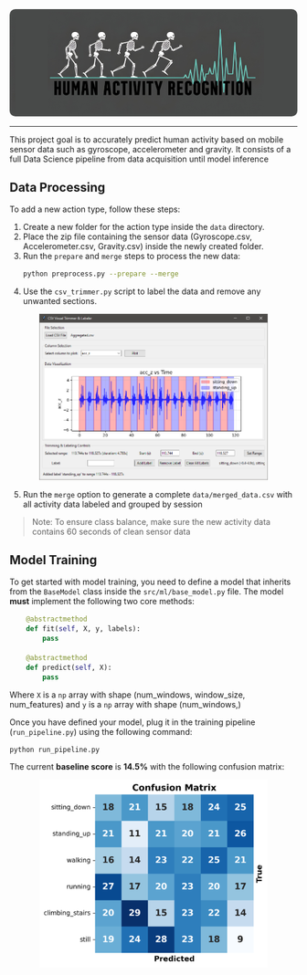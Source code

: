 <p align="center">
  <img src="images/logo.png" width="600" style="border-radius: 10px;">
</p>

---

This project goal is to accurately predict human activity based on mobile sensor data such as gyroscope, accelerometer and gravity. It consists of a full Data Science pipeline from data acquisition until model inference 

## Data Processing

To add a new action type, follow these steps:

1. Create a new folder for the action type inside the `data` directory.
2. Place the zip file containing the sensor data (Gyroscope.csv, Accelerometer.csv, Gravity.csv) inside the newly created folder.
3. Run the `prepare` and `merge` steps to process the new data:
   ```bash
   python preprocess.py --prepare --merge
   ```
4. Use the `csv_trimmer.py` script to label the data and remove any unwanted sections. 

<p align="center">
  <img src="images/labeling.png" width="400">
</p>

5. Run the `merge` option to generate a complete `data/merged_data.csv` with all activity data labeled and grouped by session

> Note: To ensure class balance, make sure the new activity data contains 60 seconds of clean sensor data

## Model Training

To get started with model training, you need to define a model that inherits from the `BaseModel` class inside the `src/ml/base_model.py` file. The model **must** implement the following two core methods:
 
```python
    @abstractmethod
    def fit(self, X, y, labels):
        pass 

    @abstractmethod
    def predict(self, X):
        pass 
```

Where `X` is a `np` array with shape (num_windows, window_size, num_features) and `y` is a `np` array with shape (num_windows,)

Once you have defined your model, plug it in the training pipeline (`run_pipeline.py`) using the following command:

```bash
python run_pipeline.py
```

The current **baseline score** is **14.5%** with the following confusion matrix:

<p align="center">
  <img src="results/Baseline_2025-09-16_23-19-15.png" width="400">
</p>
